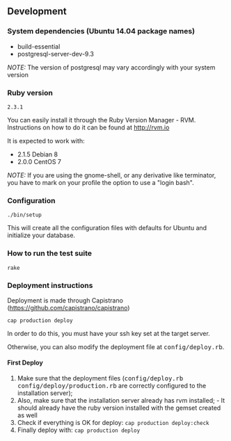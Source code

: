 ## Development

### System dependencies (Ubuntu 14.04 package names)
- build-essential
- postgresql-server-dev-9.3

*NOTE:* The version of postgresql may vary accordingly with your system version

### Ruby version
`2.3.1`

You can easily install it through the Ruby Version Manager - RVM. Instructions on how to do it can be found at http://rvm.io

It is expected to work with:

- 2.1.5 Debian 8
- 2.0.0 CentOS 7

*NOTE:* If you are using the gnome-shell, or any derivative like terminator, you have to mark on your profile the option to use a "login bash".


### Configuration

    ./bin/setup

This will create all the configuration files with defaults for Ubuntu and initialize your database.

### How to run the test suite

    rake

### Deployment instructions

Deployment is made through Capistrano (https://github.com/capistrano/capistrano)

    cap production deploy

In order to do this, you must have your ssh key set at the target server.

Otherwise, you can also modify the deployment file at <tt>config/deploy.rb</tt>.

#### First Deploy

  1. Make sure that the deployment files (<tt>config/deploy.rb</tt> <tt>config/deploy/production.rb</tt> are correctly configured to the installation server);
  2. Also, make sure that the installation server already has rvm installed;
    - It should already have the ruby version installed with the gemset created as well
  3. Check if everything is OK for deploy:
      `cap production deploy:check`
  4. Finally deploy with:
      `cap production deploy`
